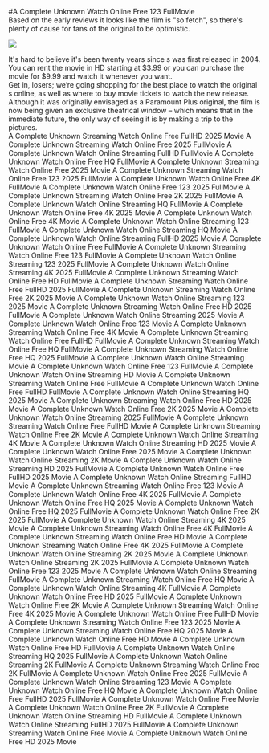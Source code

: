#A Complete Unknown Watch Online Free 123 FullMovie  
Based on the early reviews it looks like the film is "so fetch", so there's plenty of cause for fans of the original to be optimistic.  
  
[![](https://i.imgur.com/qSNzIqt.png)](https://movie.rssnews.media/mbSMxYzVI.php)  
  
It's hard to believe it's been twenty years since s was first released in 2004.  
You can rent the movie in HD starting at $3.99 or you can purchase the movie for $9.99 and watch it whenever you want.  
Get in, losers; we’re going shopping for the best place to watch the original s online, as well as where to buy movie tickets to watch the new release.  
Although it was originally envisaged as a Paramount Plus original, the film is now being given an exclusive theatrical window – which means that in the immediate future, the only way of seeing it is by making a trip to the pictures.  
A Complete Unknown Streaming Watch Online Free FullHD 2025 Movie
A Complete Unknown Streaming Watch Online Free 2025 FullMovie
A Complete Unknown Watch Online Streaming FullHD FullMovie
A Complete Unknown Watch Online Free HQ FullMovie
A Complete Unknown Streaming Watch Online Free 2025 Movie
A Complete Unknown Streaming Watch Online Free 123 2025 FullMovie
A Complete Unknown Watch Online Free 4K FullMovie
A Complete Unknown Watch Online Free 123 2025 FullMovie
A Complete Unknown Streaming Watch Online Free 2K 2025 FullMovie
A Complete Unknown Watch Online Streaming HQ FullMovie
A Complete Unknown Watch Online Free 4K 2025 Movie
A Complete Unknown Watch Online Free 4K Movie
A Complete Unknown Watch Online Streaming 123 FullMovie
A Complete Unknown Watch Online Streaming HQ Movie
A Complete Unknown Watch Online Streaming FullHD 2025 Movie
A Complete Unknown Watch Online Free FullMovie
A Complete Unknown Streaming Watch Online Free 123 FullMovie
A Complete Unknown Watch Online Streaming 123 2025 FullMovie
A Complete Unknown Watch Online Streaming 4K 2025 FullMovie
A Complete Unknown Streaming Watch Online Free HD FullMovie
A Complete Unknown Streaming Watch Online Free FullHD 2025 FullMovie
A Complete Unknown Streaming Watch Online Free 2K 2025 Movie
A Complete Unknown Watch Online Streaming 123 2025 Movie
A Complete Unknown Streaming Watch Online Free HD 2025 FullMovie
A Complete Unknown Watch Online Streaming 2025 Movie
A Complete Unknown Watch Online Free 123 Movie
A Complete Unknown Streaming Watch Online Free 4K Movie
A Complete Unknown Streaming Watch Online Free FullHD FullMovie
A Complete Unknown Streaming Watch Online Free HQ FullMovie
A Complete Unknown Streaming Watch Online Free HQ 2025 FullMovie
A Complete Unknown Watch Online Streaming Movie
A Complete Unknown Watch Online Free 123 FullMovie
A Complete Unknown Watch Online Streaming HD Movie
A Complete Unknown Streaming Watch Online Free FullMovie
A Complete Unknown Watch Online Free FullHD FullMovie
A Complete Unknown Watch Online Streaming HQ 2025 Movie
A Complete Unknown Streaming Watch Online Free HD 2025 Movie
A Complete Unknown Watch Online Free 2K 2025 Movie
A Complete Unknown Watch Online Streaming 2025 FullMovie
A Complete Unknown Streaming Watch Online Free FullHD Movie
A Complete Unknown Streaming Watch Online Free 2K Movie
A Complete Unknown Watch Online Streaming 4K Movie
A Complete Unknown Watch Online Streaming HD 2025 Movie
A Complete Unknown Watch Online Free 2025 Movie
A Complete Unknown Watch Online Streaming 2K Movie
A Complete Unknown Watch Online Streaming HD 2025 FullMovie
A Complete Unknown Watch Online Free FullHD 2025 Movie
A Complete Unknown Watch Online Streaming FullHD Movie
A Complete Unknown Streaming Watch Online Free 123 Movie
A Complete Unknown Watch Online Free 4K 2025 FullMovie
A Complete Unknown Watch Online Free HQ 2025 Movie
A Complete Unknown Watch Online Free HQ 2025 FullMovie
A Complete Unknown Watch Online Free 2K 2025 FullMovie
A Complete Unknown Watch Online Streaming 4K 2025 Movie
A Complete Unknown Streaming Watch Online Free 4K FullMovie
A Complete Unknown Streaming Watch Online Free HD Movie
A Complete Unknown Streaming Watch Online Free 4K 2025 FullMovie
A Complete Unknown Watch Online Streaming 2K 2025 Movie
A Complete Unknown Watch Online Streaming 2K 2025 FullMovie
A Complete Unknown Watch Online Free 123 2025 Movie
A Complete Unknown Watch Online Streaming FullMovie
A Complete Unknown Streaming Watch Online Free HQ Movie
A Complete Unknown Watch Online Streaming 4K FullMovie
A Complete Unknown Watch Online Free HD 2025 FullMovie
A Complete Unknown Watch Online Free 2K Movie
A Complete Unknown Streaming Watch Online Free 4K 2025 Movie
A Complete Unknown Watch Online Free FullHD Movie
A Complete Unknown Streaming Watch Online Free 123 2025 Movie
A Complete Unknown Streaming Watch Online Free HQ 2025 Movie
A Complete Unknown Watch Online Free HD Movie
A Complete Unknown Watch Online Free HD FullMovie
A Complete Unknown Watch Online Streaming HQ 2025 FullMovie
A Complete Unknown Watch Online Streaming 2K FullMovie
A Complete Unknown Streaming Watch Online Free 2K FullMovie
A Complete Unknown Watch Online Free 2025 FullMovie
A Complete Unknown Watch Online Streaming 123 Movie
A Complete Unknown Watch Online Free HQ Movie
A Complete Unknown Watch Online Free FullHD 2025 FullMovie
A Complete Unknown Watch Online Free Movie
A Complete Unknown Watch Online Free 2K FullMovie
A Complete Unknown Watch Online Streaming HD FullMovie
A Complete Unknown Watch Online Streaming FullHD 2025 FullMovie
A Complete Unknown Streaming Watch Online Free Movie
A Complete Unknown Watch Online Free HD 2025 Movie